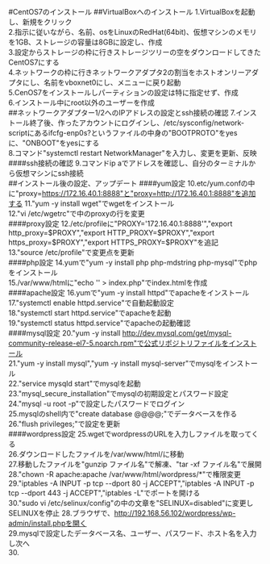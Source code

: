 #CentOS7のインストール
##VirtualBoxへのインストール
1.VirtualBoxを起動し、新規をクリック  
2.指示に従いながら、名前、osをLinuxのRedHat(64bit)、仮想マシンのメモリを1GB、ストレージの容量は8GBに設定し、作成  
3.設定からストレージの枠に行きストレージツリーの空をダウンロードしてきたCentOS7にする  
4.ネットワークの枠に行きネットワークアダプタ2の割当をホストオンリーアダプタにし、名前をvboxnet0にし、メニューに戻り起動  
5.CenOS7をインストールしパーティションの設定は特に指定せず、作成  
6.インストール中にroot以外のユーザーを作成  
##ネットワークアダプター1/2へのIPアドレスの設定とssh接続の確認
7.インストール終了後、作ったアカウントにログインし、/etc/sysconfig/network-scriptにあるifcfg-enp0s?というファイルの中身の"BOOTPROTO"をyesに、"ONBOOT"をyesにする  
8.コマンド"systemctl restart NetworkManager"を入力し、変更を更新、反映  
####ssh接続の確認
9.コマンドip aでアドレスを確認し、自分のターミナルから仮想マシンにssh接続  
##インストール後の設定、アップデート 
####yum設定
10.etc/yum.confの中に"proxy=https://172.16.40.1:8888"と"proxy=http://172.16.40.1:8888"を追加する 
11."yum -y install wget"でwgetをインストール   
12."vi /etc/wgetrc"で中のproxyの行を変更  
####proxy設定
12./etc/profileに"PROXY='172.16.40.1:8888'","export http_proxy=$PROXY","export HTTP_PROXY=$PROXY","export https_proxy=$PROXY","export HTTPS_PROXY=$PROXY"を追記  
13."source /etc/profile"で変更点を更新  
####php設定
14.yumで"yum -y install php php-mdstring php-mysql"でphpをインストール  
15./var/www/htmlに"echo '<?php echo phpinfo(); ?>' > index.php"でindex.htmlを作成  
####apache設定
16.yumで"yum -y install httpd"でapacheをインストール  
17."systemctl enable httpd.service"で自動起動設定  
18."systemctl start httpd.service"でapacheを起動  
19."systemctl status httpd.service"でapacheの起動確認  
####mysql設定
20."yum -y install http://dev.mysql.com/get/mysql-community-release-el7-5.noarch.rpm"で公式リポジトリファイルをインストール  
21."yum -y install mysql","yum -y install mysql-server"でmysqlをインストール  
22."service mysqld start"でmysqlを起動  
23."mysql_secure_installation"でmysqlの初期設定とパスワード設定  
24."mysql -u root -p"で設定したパスワードでログイン  
25.mysqlのshell内で"create database @@@@;"でデータベースを作る  
26."flush privileges;"で設定を更新  
####wordpress設定
25.wgetでwordpressのURLを入力しファイルを取ってくる  
26.ダウンロードしたファイルを/var/www/html/に移動  
27.移動したファイルを"gunzip ファイル名"で解凍、"tar -xf ファイル名"で展開  
28."chown -R apache:apache /var/www/html/wordpress/*"で権限変更  
29."iptables -A INPUT -p tcp --dport 80 -j ACCEPT","iptables -A INPUT -p tcp --dport 443 -j ACCEPT","iptables -L"でポートを開ける  
30."sudo vi /etc/selinux/config"の中の文章を"SELINUX=disabled"に変更しSELINUXを停止
28.ブラウザで、http://192.168.56.102/wordpress/wp-admin/install.phpを開く  
29.mysqlで設定したデータベース名、ユーザー、パスワード、ホスト名を入力し次へ  
30.
